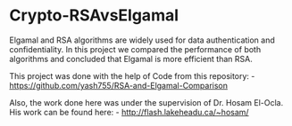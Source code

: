 # Crypto-RSAvsElgamal
Elgamal and RSA algorithms are widely used for data authentication and confidentiality. In this project we compared the performance of both algorithms and concluded that Elgamal is more efficient than RSA. 

This project was done with the help of Code from this repository: - https://github.com/yash755/RSA-and-Elgamal-Comparison

Also, the work done here was under the supervision of Dr. Hosam El-Ocla. His work can be found here: - http://flash.lakeheadu.ca/~hosam/
